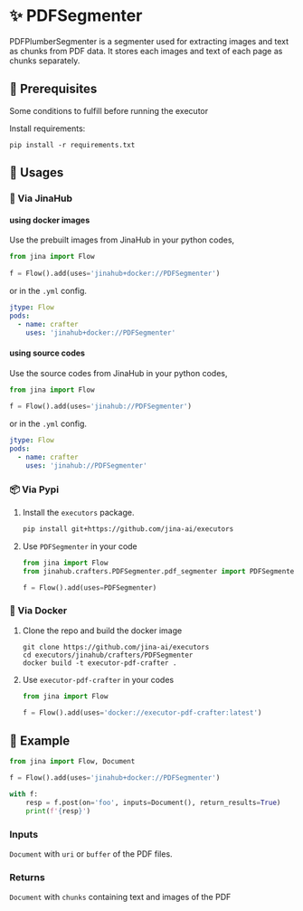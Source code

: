 # ✨ PDFSegmenter

PDFPlumberSegmenter is a segmenter used for extracting images and text as chunks from PDF data. It stores each images and text of each page as chunks separately.


## 🌱 Prerequisites

Some conditions to fulfill before running the executor

Install requirements:

`pip install -r requirements.txt`

## 🚀 Usages

### 🚚 Via JinaHub

#### using docker images
Use the prebuilt images from JinaHub in your python codes, 

```python
from jina import Flow
	
f = Flow().add(uses='jinahub+docker://PDFSegmenter')
```

or in the `.yml` config.
	
```yaml
jtype: Flow
pods:
  - name: crafter
    uses: 'jinahub+docker://PDFSegmenter'
```

#### using source codes
Use the source codes from JinaHub in your python codes,

```python
from jina import Flow
	
f = Flow().add(uses='jinahub://PDFSegmenter')
```

or in the `.yml` config.

```yaml
jtype: Flow
pods:
  - name: crafter
    uses: 'jinahub://PDFSegmenter'
```


### 📦️ Via Pypi

1. Install the `executors` package.

	```bash
	pip install git+https://github.com/jina-ai/executors
	```

1. Use `PDFSegmenter` in your code

   ```python
   from jina import Flow
   from jinahub.crafters.PDFSegmenter.pdf_segmenter import PDFSegmenter
   
   f = Flow().add(uses=PDFSegmenter)
   ```


### 🐳 Via Docker

1. Clone the repo and build the docker image

	```shell
	git clone https://github.com/jina-ai/executors
	cd executors/jinahub/crafters/PDFSegmenter
	docker build -t executor-pdf-crafter .
	```

1. Use `executor-pdf-crafter` in your codes

	```python
	from jina import Flow
	
	f = Flow().add(uses='docker://executor-pdf-crafter:latest')
	```
	

## 🎉️ Example 


```python
from jina import Flow, Document

f = Flow().add(uses='jinahub+docker://PDFSegmenter')

with f:
    resp = f.post(on='foo', inputs=Document(), return_results=True)
	print(f'{resp}')
```

### Inputs 

`Document` with `uri` or `buffer` of the PDF files. 

### Returns

`Document` with `chunks` containing text and images of the PDF

